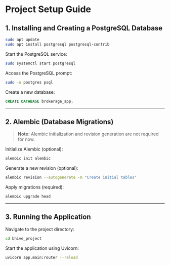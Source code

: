 # Project Setup Guide

## 1. Installing and Creating a PostgreSQL Database

```bash
sudo apt update
sudo apt install postgresql postgresql-contrib
```

Start the PostgreSQL service:
```bash
sudo systemctl start postgresql
```

Access the PostgreSQL prompt:
```bash
sudo -u postgres psql
```

Create a new database:
```sql
CREATE DATABASE brokerage_app;
```

---

## 2. Alembic (Database Migrations)

> **Note:** Alembic initialization and revision generation are not required for now.

Initialize Alembic (optional):
```bash
alembic init alembic
```

Generate a new revision (optional):
```bash
alembic revision --autogenerate -m "Create initial tables"
```

Apply migrations (required):
```bash
alembic upgrade head
```

---

## 3. Running the Application

Navigate to the project directory:
```bash
cd bhive_project
```

Start the application using Uvicorn:
```bash
uvicorn app.main:router --reload
```
